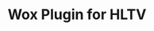 ---
layout: default
title: Wox Plugin for HLTV
description: A weekend project in which I made a html scraper plugin for the Launcher app "WOX". This plugin fetches the schedule for upcoming CS:GO tournaments from the website hltv.org
thumbnail: images/woxplugin.jpg
readmore : https://github.com/Vestergaard32/Wox.Plugin.HLTV
---